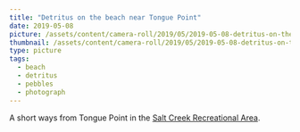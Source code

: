 ```yaml
---
title: "Detritus on the beach near Tongue Point"
date: 2019-05-08
picture: /assets/content/camera-roll/2019/05/2019-05-08-detritus-on-the-beach-near-tongue-point/20190509_010717425_iOS.jpg
thumbnail: /assets/content/camera-roll/2019/05/2019-05-08-detritus-on-the-beach-near-tongue-point/20190509_010717425_iOS-thumbnail.jpg
type: picture
tags:
  - beach
  - detritus
  - pebbles
  - photograph
---
```

A short ways from Tongue Point in the [Salt Creek Recreational Area](/salt-creek-recreation-area/).